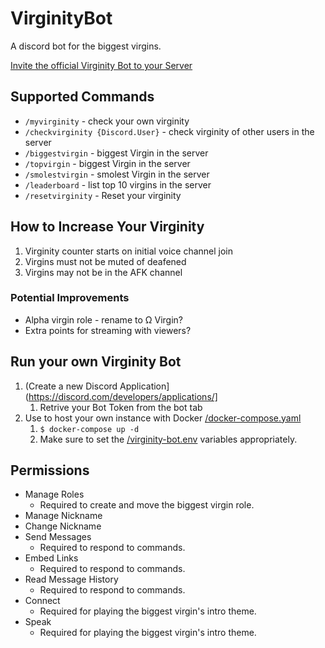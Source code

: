 # VirginityBot

A discord bot for the biggest virgins.

[Invite the official Virginity Bot to your Server](https://discordapp.com/api/oauth2/authorize?client_id=688470281320267800&permissions=472991744&scope=bot)

## Supported Commands

- `/myvirginity` - check your own virginity
- `/checkvirginity {Discord.User}` - check virginity of other users in the server
- `/biggestvirgin` - biggest Virgin in the server
- `/topvirgin` - biggest Virgin in the server
- `/smolestvirgin` - smolest Virgin in the server
- `/leaderboard` - list top 10 virgins in the server
- `/resetvirginity` - Reset your virginity

## How to Increase Your Virginity

1. Virginity counter starts on initial voice channel join
2. Virgins must not be muted of deafened
3. Virgins may not be in the AFK channel

### Potential Improvements

- Alpha virgin role - rename to Ω Virgin?
- Extra points for streaming with viewers?

## Run your own Virginity Bot

1. (Create a new Discord Application](https://discord.com/developers/applications/]
   1. Retrive your Bot Token from the bot tab
1. Use to host your own instance with Docker [/docker-compose.yaml](/docker-compose.yaml)
   1. `$ docker-compose up -d`
   1. Make sure to set the [/virginity-bot.env](/virginity-bot.env) variables appropriately.

## Permissions

- Manage Roles
  - Required to create and move the biggest virgin role.
- Manage Nickname
- Change Nickname
- Send Messages
  - Required to respond to commands.
- Embed Links
  - Required to respond to commands.
- Read Message History
  - Required to respond to commands.
- Connect
  - Required for playing the biggest virgin's intro theme.
- Speak
  - Required for playing the biggest virgin's intro theme.
